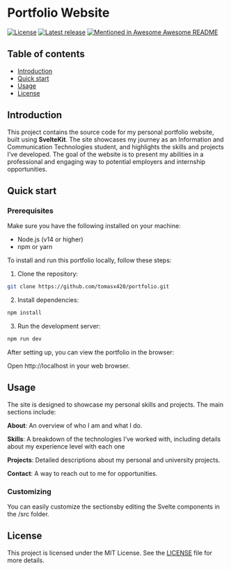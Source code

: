 # Portfolio Website

[![License](https://img.shields.io/badge/License-CC0-lightgray.svg?style=flat-square)](https://creativecommons.org/publicdomain/zero/1.0/)
[![Latest release](https://img.shields.io/github/v/release/mhucka/readmine.svg?style=flat-square&color=b44e88&label=Latest%20release)](https://github.com/mhucka/readmine/releases)
[![Mentioned in Awesome Awesome README](https://awesome.re/mentioned-badge-flat.svg)](https://github.com/matiassingers/awesome-readme)


## Table of contents

* [Introduction](#introduction)
* [Quick start](#quick-start)
* [Usage](#usage)
* [License](#license)

## Introduction

This project contains the source code for my personal portfolio website, built using **SvelteKit**. The site showcases my journey as an Information and Communication Technologies student, and highlights the skills and projects I’ve developed. The goal of the website is to present my abilities in a professional and engaging way to potential employers and internship opportunities.


## Quick start
### Prerequisites
Make sure you have the following installed on your machine:
* Node.js (v14 or higher)
* npm or yarn

To install and run this portfolio locally, follow these steps:

1. Clone the repository:
```sh
git clone https://github.com/tomasx420/portfolio.git
```
2. Install dependencies:

```sh
npm install
```

3. Run the development server:
```sh
npm run dev
```

After setting up, you can view the portfolio in the browser:

Open http://localhost in your web browser.


## Usage

The site is designed to showcase my personal skills and projects. The main sections include:

**About**: An overview of who I am and what I do.

**Skills**: A breakdown of the technologies I’ve worked with, including details about my experience level with each one

**Projects**: Detailed descriptions about my personal and university projects.

**Contact**: A way to reach out to me for opportunities.


### Customizing
You can easily customize the sectionsby editing the Svelte components in the /src folder.

## License

This project is licensed under the MIT License. See the [LICENSE](LICENSE) file for more details.